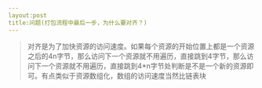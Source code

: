 ```yaml
---
layout:post
title:问题(打包流程中最后一步，为什么要对齐？)
---
```

> 对齐是为了加快资源的访问速度。如果每个资源的开始位置上都是一个资源之后的4n字节，那么访问下一个资源就不用遍历，直接跳到4字节，那么访问下一个资源就不用遍历，直接跳到4*n字节处判断是不是一个新的资源即可。有点类似于资源数组化，数组的访问速度当然比链表块  

